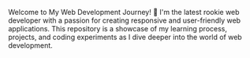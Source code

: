 Welcome to My Web Development Journey! 👋
I'm the latest rookie web developer with a passion for creating responsive and user-friendly web applications. 
This repository is a showcase of my learning process, projects, and coding experiments as I dive deeper into the world of web development.

<!---
franckgullit/franckgullit is a ✨ special ✨ repository because its `README.md` (this file) appears on your GitHub profile.
You can click the Preview link to take a look at your changes.
--->
